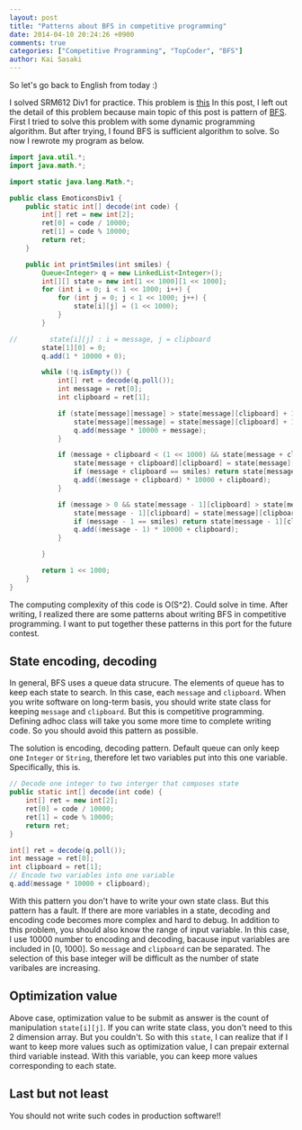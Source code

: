 ```yaml
---
layout: post
title: "Patterns about BFS in competitive programming"
date: 2014-04-10 20:24:26 +0900
comments: true
categories: ["Competitive Programming", "TopCoder", "BFS"]
author: Kai Sasaki
---
```


So let's go back to English from today :)

I solved SRM612 Div1 for practice. This problem is [this](http://community.topcoder.com/stat?c=problem_statement&pm=10543)
In this post, I left out the detail of this problem because main topic of this post is pattern of [BFS](http://en.wikipedia.org/wiki/Breadth-first_search).
First I tried to solve this problem with some dynamic programming algorithm. But after trying, I found BFS is sufficient algorithm
to solve. So now I rewrote my program as below.

<!-- more -->

```java
import java.util.*;
import java.math.*;

import static java.lang.Math.*;

public class EmoticonsDiv1 {
    public static int[] decode(int code) {
        int[] ret = new int[2];
        ret[0] = code / 10000;
        ret[1] = code % 10000;
        return ret;
    }

    public int printSmiles(int smiles) {
        Queue<Integer> q = new LinkedList<Integer>();
        int[][] state = new int[1 << 1000][1 << 1000];
        for (int i = 0; i < 1 << 1000; i++) {
            for (int j = 0; j < 1 << 1000; j++) {
                state[i][j] = (1 << 1000);
            }
        }

//        state[i][j] : i = message, j = clipboard
        state[1][0] = 0;
        q.add(1 * 10000 + 0);

        while (!q.isEmpty()) {
            int[] ret = decode(q.poll());
            int message = ret[0];
            int clipboard = ret[1];

            if (state[message][message] > state[message][clipboard] + 1) {
                state[message][message] = state[message][clipboard] + 1;
                q.add(message * 10000 + message);
            }

            if (message + clipboard < (1 << 1000) && state[message + clipboard][clipboard] > state[message][clipboard] + 1) {
                state[message + clipboard][clipboard] = state[message][clipboard] + 1;
                if (message + clipboard == smiles) return state[message + clipboard][clipboard];
                q.add((message + clipboard) * 10000 + clipboard);
            }

            if (message > 0 && state[message - 1][clipboard] > state[message][clipboard] + 1) {
                state[message - 1][clipboard] = state[message][clipboard] + 1;
                if (message - 1 == smiles) return state[message - 1][clipboard];
                q.add((message - 1) * 10000 + clipboard);
            }

        }

        return 1 << 1000;
    }
}


```


The computing complexity of this code is O(S^2). Could solve in time. After writing, I realized there are some patterns about writing BFS
in competitive programming. I want to put together these patterns in this port for the future contest.

## State encoding, decoding

In general, BFS uses a queue data strucure. The elements of queue has to keep each state to search. In this case, each `message` and `clipboard`.
When you write software on long-term basis, you should write state class for keeping `message` and `clipboard`. But this is competitive programming.
Defining adhoc class will take you some more time to complete writing code. So you should avoid this pattern as possible.

The solution is encoding, decoding pattern. Default queue can only keep one `Integer` or `String`, therefore let two variables put into this one variable.
Specifically, this is.

```java
// Decode one integer to two interger that composes state
public static int[] decode(int code) {
    int[] ret = new int[2];
    ret[0] = code / 10000;
    ret[1] = code % 10000;
    return ret;
}

int[] ret = decode(q.poll());
int message = ret[0];
int clipboard = ret[1];
// Encode two variables into one variable
q.add(message * 10000 + clipboard);

```

With this pattern you don't have to write your own state class. But this pattern has a fault. If there are more variables in a state,
decoding and encoding code becomes more complex and hard to debug. In addition to this problem, you should also know the range of input variable.
In this case, I use 10000 number to encoding and decoding, bacause input variables are included in [0, 1000]. So `message` and `clipboard` can be
separated. The selection of this base integer will be difficult as the number of state varibales are increasing.

## Optimization value

Above case, optimization value to be submit as answer is the count of manipulation `state[i][j]`. If you can write state class, you don't need to
this 2 dimension array. But you couldn't. So with this `state`, I can realize that if I want to keep more values such as optimization value,
I can prepair external third variable instead. With this variable, you can keep more values corresponding to each state.

## Last but not least

You should not write such codes in production software!!

